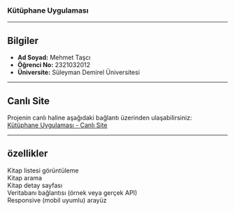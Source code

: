 ### Kütüphane Uygulaması


---

##  Bilgiler

- **Ad Soyad:** Mehmet Taşcı  
- **Öğrenci No:** 2321032012  
- **Üniversite:** Süleyman Demirel Üniversitesi  

---

##  Canlı Site

Projenin canlı haline aşağıdaki bağlantı üzerinden ulaşabilirsiniz:  
[Kütüphane Uygulaması - Canlı Site](https://kutuphane-uygulama-qzym.vercel.app/)

---
## özellikler

 Kitap listesi görüntüleme  
 Kitap arama  
 Kitap detay sayfası  
 Veritabanı bağlantısı (örnek veya gerçek API)  
 Responsive (mobil uyumlu) arayüz  

